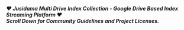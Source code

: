 ***❤ Jusidama Multi Drive Index Collection - Google Drive Based Index Streaming Platform ❤***<br />
***Scroll Down for Community Guidelines and Project Licenses.***
